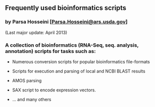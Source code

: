 ## Frequently used bioinformatics scripts

### by Parsa Hosseini [Parsa.Hosseini@ars.usda.gov]

(Last major update: April 2013)

### A collection of bioinformatics (RNA-Seq, seq. analysis, annotation) scripts for tasks such as:

* Numerous conversion scripts for popular bioinformatics file-formats

* Scripts for execution and parsing of local and NCBI BLAST results

* AMOS parsing

* SAX script to encode expression vectors.

* ... and many others